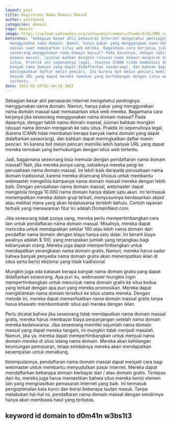 ```yaml
---
layout: post
title: Registrasi Nama Domain Massal
author: postkomik
categories: domain
tags: domain
image: https://upload.wikimedia.org/wikipedia/commons/thumb/d/d2/DNS_schema.svg/1024px-DNS_schema.svg.png
beforetoc: "Sebagian besar ahli pemasaran Internet mengetahui pentingnya
  menggunakan nama domain. Namun, hanya pakar yang menggunakan nama domain
  massal saat memasarkan situs web mereka. Bagaimana cara kerjanya jika
  seseorang menggunakan nama domain massal? Pada dasarnya, dengan taktik nama
  domain massal, lusinan bahkan mungkin ratusan nama domain mengarah ke satu
  situs. Praktik ini sepenuhnya legal, (karena ICANN tidak membatasi berapa
  banyak nama domain yang dapat didaftarkan seseorang), dan bahkan dapat
  meningkatkan daftar mesin pencari. Ini karena bot mesin pencari memiliki lebih
  banyak URL yang dapat mereka temukan yang berhubungan dengan situs web
  tertentu.  "
date: 2021-02-25T02:44:24.305Z
---
```

Sebagian besar ahli pemasaran Internet mengetahui pentingnya menggunakan nama domain. Namun, hanya pakar yang menggunakan nama domain massal saat memasarkan situs web mereka. Bagaimana cara kerjanya jika seseorang menggunakan nama domain massal? Pada dasarnya, dengan taktik nama domain massal, lusinan bahkan mungkin ratusan nama domain mengarah ke satu situs. Praktik ini sepenuhnya legal, (karena ICANN tidak membatasi berapa banyak nama domain yang dapat didaftarkan seseorang), dan bahkan dapat meningkatkan daftar mesin pencari. Ini karena bot mesin pencari memiliki lebih banyak URL yang dapat mereka temukan yang berhubungan dengan situs web tertentu.  

Jadi, bagaimana seseorang bisa memulai dengan pendaftaran nama domain massal? Nah, jika mereka punya uang, sebaiknya mereka pergi ke perusahaan nama domain massal. Ini lebih baik daripada perusahaan nama domain tradisional, karena mereka dirancang khusus untuk membantu webmaster mengelola kampanye nama domain massal mereka dengan lebih baik. Dengan perusahaan nama domain massal, webmaster dapat mengelola hingga 10.000 nama domain hanya dalam satu akun. Ini termasuk menempatkan mereka dalam grup terkait, menyusunnya berdasarkan abjad atau melihat mana yang akan kedaluwarsa terlebih dahulu. Contoh layanan terbaik yang menawarkan fitur ini adalah DomainNext.com.  

Jika seseorang tidak punya uang, mereka perlu mempertimbangkan cara lain untuk pendaftaran nama domain massal. Misalnya, mereka dapat mencoba untuk mendapatkan sekitar 100 atau lebih nama domain dari pendaftar nama domain dengan biaya hanya satu dolar. Ini berarti biaya awalnya adalah $ 100, yang merupakan jumlah yang terjangkau bagi kebanyakan orang. Mereka juga dapat mempertimbangkan untuk mendapatkan serangkaian nama domain gratis. Namun, mereka harus sadar bahwa banyak penyedia nama domain gratis akan menempatkan iklan di situs serta berisi ekstensi yang tidak tradisional.

Mungkin juga ada batasan berapa banyak nama domain gratis yang dapat didaftarkan seseorang. Apa pun itu, webmaster mungkin ingin mempertimbangkan untuk menunjuk nama domain gratis ke situs kedua yang terkait dengan apa pun yang mereka promosikan. Mereka dapat mengiklankan nama domain tersebut ke situs utama mereka. Dengan metode ini, mereka dapat memanfaatkan nama domain massal gratis tanpa harus khawatir membombardir situs asli mereka dengan iklan. 

Perlu dicatat bahwa jika seseorang tidak mendapatkan nama domain massal gratis, mereka harus membayar biaya perpanjangan setelah nama domain mereka kedaluwarsa. Jika seseorang memiliki sejumlah nama domain massal yang dapat mereka tangani, ini mungkin tidak menjadi masalah. Namun, jika ya, mereka dapat mempertimbangkan untuk menjual nama domain mereka di situs lelang nama domain. Mereka akan kehilangan keuntungan pemasaran, tetapi setidaknya mereka akan mendapatkan kesempatan untuk menabung. 

Kesimpulannya, pendaftaran nama domain massal dapat menjadi cara bagi webmaster untuk membantu menyudutkan pasar Internet. Mereka dapat mendaftarkan beberapa domain berbayar dan / atau domain gratis. Terlepas dari itu, mereka juga harus memastikan bahwa situs mereka berisi elemen lain yang menghasilkan pemasaran Internet yang baik. Ini termasuk pengoptimalan kata kunci dan berisi beberapa tautan masuk. Tanpa melakukan hal-hal ini, pendaftaran nama domain massal dengan sendirinya hanya akan membawa hasil yang terbatas.



## **keyword id domain to d0m41n w3bs1t3**